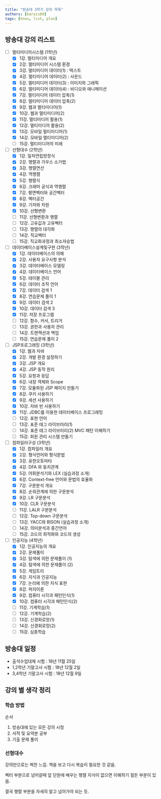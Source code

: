 ```yaml
---
title: "방송대 3학기 강의 목록"
authors: [karais89]
tags: [knou, list, plan]
---
```



## 방송대 강의 리스트

- [ ] 멀티미디어시스템 (1학년)
    - [X] 1강. 멀티미디어  개요
    - [X] 2강. 멀티미디어 시스템 환경
    - [X] 3강. 멀티미디어 데이터(1) : 텍스트
    - [X] 4강. 멀티미디어 데이터(2) : 사운드  
    - [X] 5강. 멀티미디어 데이터(3) : 이미지와 그래픽
    - [X] 6강. 멀티미디어 데이터(4) : 비디오와 애니메이션
    - [X] 7강. 멀티미디어 데이터 압축(1)
    - [X] 8강. 멀티미디어 데이터 압축(2)
    - [X] 9강. 웹과 멀티미디어(1)
    - [X] 10강. 웹과 멀티미디어(2)
    - [X] 11강. 멀티미디어 활용(1)
    - [X] 12강. 멀티미디어 활용(2) 
    - [X] 13강. 모바일 멀티미디어(1)
    - [X] 14강. 모바일 멀티미디어(2)
    - [ ] 15강. 멀티미디어의 미래       
- [ ] 선형대수 (2학년)
    - [X] 1강. 일차연립방정식
    - [X] 2강. 행렬과 가우스 소거법
    - [X] 3강. 행렬연산
    - [X] 4강. 역행렬
    - [X] 5강. 행렬식
    - [X] 6강. 크래머 공식과 역행렬
    - [X] 7강. 평면벡터와 공간벡터
    - [X] 8강. 벡터공간
    - [X] 9강. 기저와 차원
    - [X] 10강. 선형변환
    - [ ] 11강. 선형변환과 행렬
    - [ ] 12강. 고유값과 고유벡터
    - [ ] 13강. 행렬의 대각화
    - [ ] 14강. 직교벡터
    - [ ] 15강. 직교화과정과 최소자승법
- [ ] 데이터베이스설계및구현 (3학년)
    - [X] 1강. 데이터베이스의 의해
    - [X] 2강. 사용자 요구사항 분석
    - [X] 3강. 데이터베이스 모델링
    - [X] 4강. 데이터베이스 언어
    - [X] 5강. 테이블 관리
    - [X] 6강. 데이터 조작 언어
    - [X] 7강. 데이터 검색 1
    - [X] 8강. 연습문제 풀이 1
    - [X] 9강. 데이터 검색 2
    - [X] 10강. 데이터 검색 3
    - [X] 11강. 저장 프로그램
    - [ ] 12강. 함수, 커서, 트리거
    - [ ] 13강. 권한과 사용자 관리
    - [ ] 14강. 트랜잭션과 백업
    - [ ] 15강. 연습문제 풀이 2
- [ ] JSP프로그래밍 (3학년)
    - [X] 1강. 웹과 자바 
    - [X] 2강. 개발 환경 설정하기
    - [X] 3강. JSP 개요
    - [X] 4강. JSP 동작 원리
    - [X] 5강. 요청과 응답
    - [X] 6강. 내장 객체와 Scope
    - [X] 7강. 모듈화된 JSP 페이지 만들기 
    - [X] 8강. 쿠키 사용하기
    - [X] 9강. 세션 사용하기
    - [X] 10강. 자바 빈 사용하기
    - [X] 11강. JDBC를 이용한 데이터베이스 프로그래밍
    - [ ] 12강. 표현 언어 
    - [ ] 13강. 표준 태그 라이브러리(1)
    - [ ] 14강. 표준 태그 라이브러리(2) MVC 패턴 이해하기
    - [ ] 15강. 회원 관리 시스템 만들기     
- [ ] 컴파일러구성 (3학년)
    - [X] 1강. 컴파일러 개요
    - [X] 2강. 형식언어와 형식문법
    - [X] 3강. 유한오토마타
    - [X] 4강. DFA 와 동치관계
    - [X] 5강. 어휘분석기와 LEX (실습과정 소개)
    - [X] 6강. Context-free 언어와 문법의 효율화
    - [X] 7강. 구문분석 개요
    - [X] 8강. 순위관계에 의한 구문분석
    - [X] 9강. LR 구문분석
    - [X] 10강. CLR 구문분석
    - [ ] 11강. LALR 구문분석
    - [ ] 12강. Top-down 구문분석
    - [ ] 13강. YACC와 BISON (실습과정 소개)
    - [ ] 14강. 의미분석과 중간언어
    - [ ] 15강. 코드의 최적화와 코드의 생성
- [ ] 인공지능 (4학년)
    - [X] 1강. 인공지능의 개요
    - [X] 2강. 문제풀이     
    - [X] 3강. 탐색에 의한 문제풀이 (1)     
    - [X] 4강. 탐색에 의한 문제풀이 (2)     
    - [X] 5강. 게임트리 
    - [X] 6강. 지식과 인공지능   
    - [X] 7강. 논리에 의한 지식 표현
    - [X] 8강. 퍼지이론   
    - [X] 9강. 컴퓨터 시각과 패턴인식(1)
    - [X] 10강. 컴퓨터 시각과 패턴인식(2) 
    - [ ] 11강. 기계학습(1)
    - [ ] 12강. 기계학습(2)
    - [ ] 13강. 신경회로망(1)
    - [ ] 14강. 신경회로망(2)
    - [ ] 15강. 심층학습

## 방송대 일정

- 출석수업대체 시험 : 18년 11월 25일
- 1,2학년 기말고사 시험 : 18년 12월 2일
- 3,4학년 기말고사 시험 : 18년 12월 9일

## 강의 별 생각 정리

### 학습 방법

순서
1. 방송대에 있는 모든 강의 시청
2. 서적 및 요약본 공부
3. 기출 문제 풀이

### 선형대수

강의만으로는 벅찬 느낌. 책을 보고 다시 복습이 필요한 것 같음.

벡터 부분으로 넘어갈때 앞 단원에 배우는 행렬 지식이 없으면 이해하기 힘든 부분이 있음.

결국 행렬 부분을 자세히 알고 넘어가야 되는 듯.
